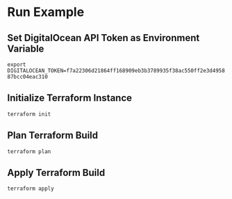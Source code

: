 # Run Example

## Set DigitalOcean API Token as Environment Variable
`export DIGITALOCEAN_TOKEN=f7a22306d21864ff168909eb3b3789935f38ac550ff2e3d495887bcc04eac310`

## Initialize Terraform Instance
`terraform init`

## Plan Terraform Build
`terraform plan`

## Apply Terraform Build
`terraform apply`